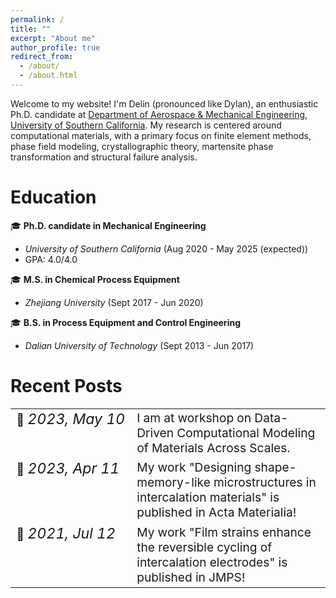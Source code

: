 ```yaml
---
permalink: /
title: ""
excerpt: "About me"
author_profile: true
redirect_from: 
  - /about/
  - /about.html
---
```


Welcome to my website! I'm Delin (pronounced like Dylan), an enthusiastic Ph.D. candidate at [Department of Aerospace & Mechanical Engineering](https://ame.usc.edu/), [University of Southern California](https://www.usc.edu/). My research is centered around computational materials, with a primary focus on finite element methods, phase field modeling, crystallographic theory, martensite phase transformation and structural failure analysis.

Education
======
&#127891; **Ph.D. candidate in Mechanical Engineering** 
  - *University of Southern California* (Aug 2020 - May 2025 (expected))
  - GPA: 4.0/4.0
    
&#127891; **M.S. in Chemical Process Equipment**
  - *Zhejiang University* (Sept 2017 - Jun 2020)
    
&#127891; **B.S. in Process Equipment and Control Engineering**
  - *Dalian University of Technology* (Sept 2013 - Jun 2017)

Recent Posts
======

<table style="border-collapse: collapse; border: none;">
  <tr>
    <td style="border: none; white-space: nowrap; vertical-align: top; font-size: 1.2em;">&#128226; <span style="font-style: italic; font-size: 1.2em;">2023, May 10</span></td>
    <td style="border: none; vertical-align: top; font-size: 1.2em;">I am at workshop on Data-Driven Computational Modeling of Materials Across Scales.</td>
  </tr>
  <tr>
    <td style="border: none; white-space: nowrap; vertical-align: top; font-size: 1.2em;">&#128226; <span style="font-style: italic; font-size: 1.2em;">2023, Apr 11</span></td>
    <td style="border: none; vertical-align: top; font-size: 1.2em;">My work "Designing shape-memory-like microstructures in intercalation materials" is published in Acta Materialia!</td>
  </tr>
  <tr>
    <td style="border: none; white-space: nowrap; vertical-align: top; font-size: 1.2em;">&#128226; <span style="font-style: italic; font-size: 1.2em;">2021, Jul 12</span></td>
    <td style="border: none; vertical-align: top; font-size: 1.2em;">My work "Film strains enhance the reversible cycling of intercalation electrodes" is published in JMPS!</td>
  </tr>
</table>
